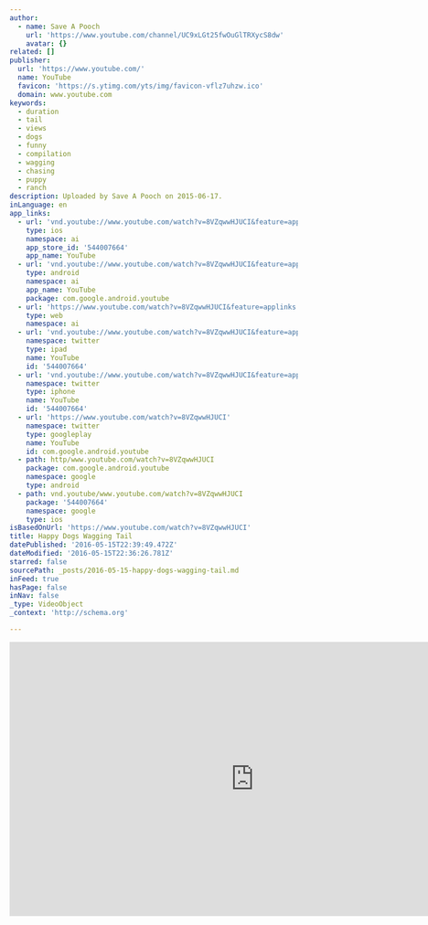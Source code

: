```yaml
---
author:
  - name: Save A Pooch
    url: 'https://www.youtube.com/channel/UC9xLGt25fwOuGlTRXycS8dw'
    avatar: {}
related: []
publisher:
  url: 'https://www.youtube.com/'
  name: YouTube
  favicon: 'https://s.ytimg.com/yts/img/favicon-vflz7uhzw.ico'
  domain: www.youtube.com
keywords:
  - duration
  - tail
  - views
  - dogs
  - funny
  - compilation
  - wagging
  - chasing
  - puppy
  - ranch
description: Uploaded by Save A Pooch on 2015-06-17.
inLanguage: en
app_links:
  - url: 'vnd.youtube://www.youtube.com/watch?v=8VZqwwHJUCI&feature=applinks'
    type: ios
    namespace: ai
    app_store_id: '544007664'
    app_name: YouTube
  - url: 'vnd.youtube://www.youtube.com/watch?v=8VZqwwHJUCI&feature=applinks'
    type: android
    namespace: ai
    app_name: YouTube
    package: com.google.android.youtube
  - url: 'https://www.youtube.com/watch?v=8VZqwwHJUCI&feature=applinks'
    type: web
    namespace: ai
  - url: 'vnd.youtube://www.youtube.com/watch?v=8VZqwwHJUCI&feature=applinks'
    namespace: twitter
    type: ipad
    name: YouTube
    id: '544007664'
  - url: 'vnd.youtube://www.youtube.com/watch?v=8VZqwwHJUCI&feature=applinks'
    namespace: twitter
    type: iphone
    name: YouTube
    id: '544007664'
  - url: 'https://www.youtube.com/watch?v=8VZqwwHJUCI'
    namespace: twitter
    type: googleplay
    name: YouTube
    id: com.google.android.youtube
  - path: http/www.youtube.com/watch?v=8VZqwwHJUCI
    package: com.google.android.youtube
    namespace: google
    type: android
  - path: vnd.youtube/www.youtube.com/watch?v=8VZqwwHJUCI
    package: '544007664'
    namespace: google
    type: ios
isBasedOnUrl: 'https://www.youtube.com/watch?v=8VZqwwHJUCI'
title: Happy Dogs Wagging Tail
datePublished: '2016-05-15T22:39:49.472Z'
dateModified: '2016-05-15T22:36:26.781Z'
starred: false
sourcePath: _posts/2016-05-15-happy-dogs-wagging-tail.md
inFeed: true
hasPage: false
inNav: false
_type: VideoObject
_context: 'http://schema.org'

---
```

<iframe src="https://cdn.embedly.com/widgets/media.html?src=https%3A%2F%2Fwww.youtube.com%2Fembed%2F8VZqwwHJUCI%3Ffeature%3Doembed&amp;url=http%3A%2F%2Fwww.youtube.com%2Fwatch%3Fv%3D8VZqwwHJUCI&amp;image=https%3A%2F%2Fi.ytimg.com%2Fvi%2F8VZqwwHJUCI%2Fhqdefault.jpg&amp;key=b7d04c9b404c499eba89ee7072e1c4f7&amp;type=text%2Fhtml&amp;schema=youtube" width="854" height="480" scrolling="no" frameborder="0" allowfullscreen="" style=""></iframe>